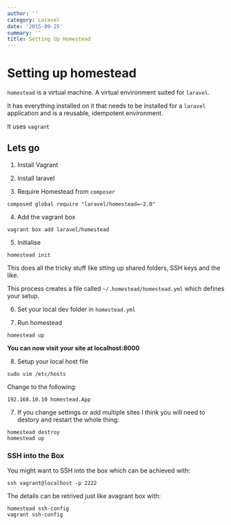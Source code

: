 ```yaml
---
author: ''
category: Laravel
date: '2015-09-25'
summary: ''
title: Setting Up Homestead
---
```

# Setting up homestead

`homestead` is a virtual machine. A virtual environment suited for `laravel`.

It has everything installed on it that needs to be installed for a `laravel` application and is a reusable, idempotent environment.

It uses `vagrant`

## Lets go

1. Install Vagrant

2. Install laravel

3. Require Homestead from `composer`

```
composed global require "laravel/homestead=~2.0"
```

4. Add the vagrant box

```
vagrant box add laravel/homestead
```
5. Initialise

```
homestead init
```

This does all the tricky stuff like stting up shared folders, SSH keys and the like.

This process creates a file called `~/.homestead/homestead.yml` which defines your setup.

6. Set your local dev folder in `homestead.yml`

7. Run homestead

```
homestead up
```

**You can now visit your site at localhost:8000**

8. Setup your local host file

```
sudo vim /etc/hosts
```

Change to the following:

```
192.168.10.10 homestead.App
```

7. If you change settings or add multiple sites I think you will need to destory and restart the whole thing:

```
homestead destroy
homestead up
```

### SSH into the Box

You might want to SSH into the box which can be achieved with:

```
ssh vagrant@localhost -p 2222
```

The details can be retrived just like avagrant box with:

```
homestead ssh-config
vagrant ssh-config
```
